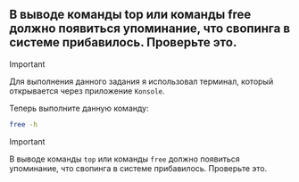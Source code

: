 ## В выводе команды top или команды free должно появиться упоминание, что свопинга в системе прибавилось. Проверьте это.

> [!IMPORTANT]
> Для выполнения данного задания я использовал терминал, который открывается через приложение `Konsole`.

Теперь выполните данную команду:

```bash
free -h
```

> [!IMPORTANT]
> В выводе команды `top` или команды `free` должно появиться упоминание, что свопинга в системе прибавилось. Проверьте это.